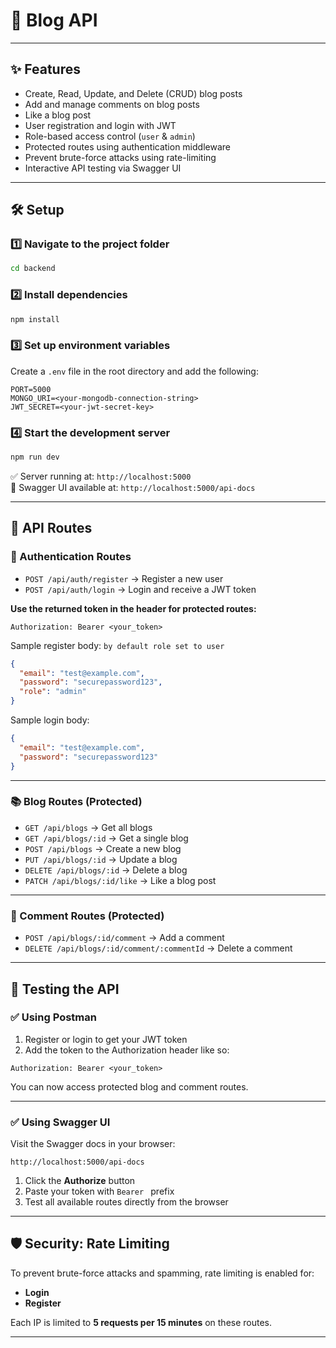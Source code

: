 # 📘 Blog API

---

## ✨ Features

- Create, Read, Update, and Delete (CRUD) blog posts
- Add and manage comments on blog posts
- Like a blog post
- User registration and login with JWT
- Role-based access control (`user` & `admin`)
- Protected routes using authentication middleware
- Prevent brute-force attacks using rate-limiting
- Interactive API testing via Swagger UI

---

## 🛠 Setup

### 1️⃣ Navigate to the project folder

```bash
cd backend
```

### 2️⃣ Install dependencies

```bash
npm install
```

### 3️⃣ Set up environment variables

Create a `.env` file in the root directory and add the following:

```
PORT=5000
MONGO_URI=<your-mongodb-connection-string>
JWT_SECRET=<your-jwt-secret-key>
```

### 4️⃣ Start the development server

```bash
npm run dev
```

✅ Server running at: `http://localhost:5000`  
📜 Swagger UI available at: `http://localhost:5000/api-docs`

---

## 📌 API Routes

### 🔐 Authentication Routes

- `POST /api/auth/register` → Register a new user  
- `POST /api/auth/login` → Login and receive a JWT token  

**Use the returned token in the header for protected routes:**

```
Authorization: Bearer <your_token>
```

Sample register body: `by default role set to user`

```json
{
  "email": "test@example.com",
  "password": "securepassword123",
  "role": "admin"   
}
```

Sample login body: 

```json
{
  "email": "test@example.com",
  "password": "securepassword123"
}
```

---

### 📚 Blog Routes (Protected)

- `GET /api/blogs` → Get all blogs  
- `GET /api/blogs/:id` → Get a single blog  
- `POST /api/blogs` → Create a new blog  
- `PUT /api/blogs/:id` → Update a blog  
- `DELETE /api/blogs/:id` → Delete a blog  
- `PATCH /api/blogs/:id/like` → Like a blog post  

---

### 💬 Comment Routes (Protected)

- `POST /api/blogs/:id/comment` → Add a comment  
- `DELETE /api/blogs/:id/comment/:commentId` → Delete a comment  

---

## 🧪 Testing the API

### ✅ Using Postman

1. Register or login to get your JWT token  
2. Add the token to the Authorization header like so:

```
Authorization: Bearer <your_token>
```

You can now access protected blog and comment routes.

---

### ✅ Using Swagger UI

Visit the Swagger docs in your browser:

```
http://localhost:5000/api-docs
```

1. Click the **Authorize** button  
2. Paste your token with `Bearer ` prefix  
3. Test all available routes directly from the browser

---

## 🛡 Security: Rate Limiting

To prevent brute-force attacks and spamming, rate limiting is enabled for:

- **Login**
- **Register**

Each IP is limited to **5 requests per 15 minutes** on these routes.

---



